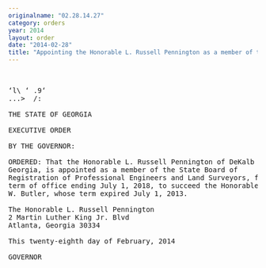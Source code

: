 ```yaml
---
originalname: "02.28.14.27"
category: orders
year: 2014
layout: order
date: "2014-02-28"
title: "Appointing the Honorable L. Russell Pennington as a member of the State Board of Registration of Professional Engineers and Land Surveyors"
---
```

<pre>
 

‘l\ ‘ .9‘
...>  /:

THE STATE OF GEORGIA

EXECUTIVE ORDER

BY THE GOVERNOR:

ORDERED: That the Honorable L. Russell Pennington of DeKalb County,
Georgia, is appointed as a member of the State Board of
Registration of Professional Engineers and Land Surveyors, for a
term of office ending July 1, 2018, to succeed the Honorable James
W. Butler, whose term expired July 1, 2013.

The Honorable L. Russell Pennington
2 Martin Luther King Jr. Blvd
Atlanta, Georgia 30334

This twenty-eighth day of February, 2014

GOVERNOR

</pre>
